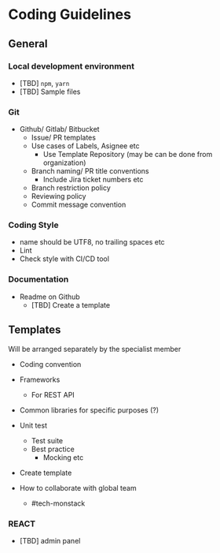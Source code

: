 # Coding Guidelines

## General

### Local development environment

- [TBD] `npm`, `yarn`
- [TBD] Sample files

### Git

- Github/ Gitlab/ Bitbucket
  - Issue/ PR templates
  - Use cases of Labels, Asignee etc
    - Use Template Repository (may be can be done from organization)
  - Branch naming/ PR title conventions
    - Include Jira ticket numbers etc
  - Branch restriction policy
  - Reviewing policy
  - Commit message convention

### Coding Style

- name should be UTF8, no trailing spaces etc
- Lint
- Check style with CI/CD tool

### Documentation

- Readme on Github
  - [TBD] Create a template

## Templates

Will be arranged separately by the specialist member

- Coding convention
- Frameworks
  - For REST API
- Common libraries for specific purposes (?)
- Unit test
  - Test suite
  - Best practice
    - Mocking etc
- Create template

- How to collaborate with global team
  - #tech-monstack

### REACT

- [TBD] admin panel
